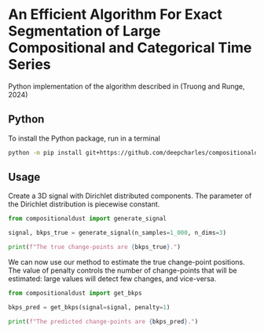 # An Efficient Algorithm For Exact Segmentation of Large Compositional and Categorical Time Series

Python implementation of the algorithm described in (Truong and Runge, 2024)


## Python

To install the Python package, run in a terminal

```bash
python -m pip install git+https://github.com/deepcharles/compositionaldust.git
```

## Usage

Create a 3D signal with Dirichlet distributed components. 
The parameter of the Dirichlet distribution is piecewise constant.

```python
from compositionaldust import generate_signal

signal, bkps_true = generate_signal(n_samples=1_000, n_dims=3)

print(f"The true change-points are {bkps_true}.")
```

We can now use our method to estimate the true change-point positions.
The value of penalty controls the number of change-points that will be estimated: large values will detect few changes, and vice-versa.

```python
from compositionaldust import get_bkps

bkps_pred = get_bkps(signal=signal, penalty=1)

print(f"The predicted change-points are {bkps_pred}.")
```
